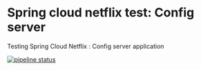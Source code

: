 Spring cloud netflix test: Config server
============
Testing Spring Cloud Netflix : Config server application

[![pipeline status](https://gitlab.com/etiennepeiniau/spring-cloud-netflix-test-config-server/badges/master/pipeline.svg)](https://gitlab.com/etiennepeiniau/spring-cloud-netflix-test-config-server/commits/master)
